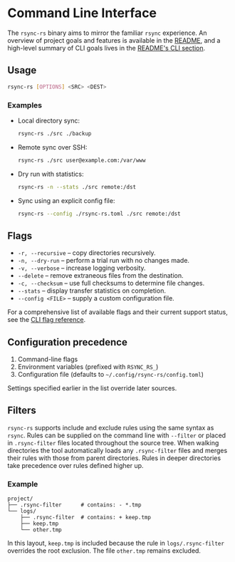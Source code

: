 # Command Line Interface

The `rsync-rs` binary aims to mirror the familiar `rsync` experience. An
overview of project goals and features is available in the
[README](../README.md#in-scope-features), and a high-level summary of CLI goals
lives in the [README's CLI section](../README.md#cli).

## Usage

```sh
rsync-rs [OPTIONS] <SRC> <DEST>
```

### Examples

- Local directory sync:
  ```sh
  rsync-rs ./src ./backup
  ```
- Remote sync over SSH:
  ```sh
  rsync-rs ./src user@example.com:/var/www
  ```
- Dry run with statistics:
  ```sh
  rsync-rs -n --stats ./src remote:/dst
  ```
- Sync using an explicit config file:
  ```sh
  rsync-rs --config ./rsync-rs.toml ./src remote:/dst
  ```

## Flags

- `-r, --recursive` – copy directories recursively.
- `-n, --dry-run` – perform a trial run with no changes made.
- `-v, --verbose` – increase logging verbosity.
- `--delete` – remove extraneous files from the destination.
- `-c, --checksum` – use full checksums to determine file changes.
- `--stats` – display transfer statistics on completion.
- `--config <FILE>` – supply a custom configuration file.

For a comprehensive list of available flags and their current support status,
see the [CLI flag reference](cli/flags.md).

## Configuration precedence

1. Command-line flags
2. Environment variables (prefixed with `RSYNC_RS_`)
3. Configuration file (defaults to `~/.config/rsync-rs/config.toml`)

Settings specified earlier in the list override later sources.

## Filters

`rsync-rs` supports include and exclude rules using the same syntax as
`rsync`. Rules can be supplied on the command line with `--filter` or placed in
`.rsync-filter` files located throughout the source tree. When walking
directories the tool automatically loads any `.rsync-filter` files and merges
their rules with those from parent directories. Rules in deeper directories take
precedence over rules defined higher up.

### Example

```
project/
├── .rsync-filter      # contains: - *.tmp
└── logs/
    ├── .rsync-filter  # contains: + keep.tmp
    ├── keep.tmp
    └── other.tmp
```

In this layout, `keep.tmp` is included because the rule in `logs/.rsync-filter`
overrides the root exclusion. The file `other.tmp` remains excluded.
